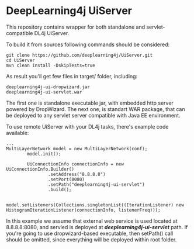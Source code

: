 # DeepLearning4j UiServer

This repository contains wrapper for both standalone and servlet-compatible DL4j UiServer.

To build it from sources following commands should be considered:
```
git clone https://github.com/deeplearning4j/UiServer.git
cd UiServer
mvn clean install -DskipTests=true
```

As result you'll get few files in target/ folder, including:
```
deeplearning4j-ui-dropwizard.jar
deeplearning4j-ui-servlet.war
```

The first one is standalone executable jar, with embedded http server powered by DropWizard.
The next one, is standart WAR package, that can be deployed to any servlet server compatible with Java EE environment.


To use remote UiServer with your DL4j tasks, there's example code available:
```
...
MultiLayerNetwork model = new MultiLayerNetwork(conf);
        model.init();

        UiConnectionInfo connectionInfo = new UiConnectionInfo.Builder()
                .setAddress("8.8.8.8")
                .setPort(8080)
                .setPath("deeplearning4j-ui-servlet")
                .build();

        model.setListeners(Collections.singletonList((IterationListener) new HistogramIterationListener(connectionInfo, listenerFreq)));
```

In this example we assume that external web service is used located at 8.8.8.8:8080, and servled is deployed at ***deeplearning4j-ui-servlet*** path.
If you're going to use dropwizard-based executable, then setPath() call should be omitted, since everything will be deployed within root folder.
